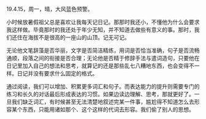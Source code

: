 <link href="../../css/style.css" rel="stylesheet" type="text/css" />

<span class="fzzy">19.4.15，周一，晴，大风蓝色预警。

<div class="p">

小时候放暑假祖父总是喜欢让我每天记日记。那那时我还小，不懂他为什么会要求我这样做。毕竟那时的我还处于年少无知，并不知道去做些有意义的事。那时，我们还住在海拔不是很高的一座山的山顶。记无可记。

无论他文笔辞藻是否华丽，文字是否简洁精练，用词是否恰当准确，句子是否流畅通顺，段落之间的衔接是否合理；无论他是否精于修辞手法与遣词造句，只要他在日记里加入自己的想法和思考，就算记的还是那些乱七八糟地东西，也会变得不一样。日记并没有要求什么固定的格式。

通过阅读，我们可以增加、积累更多词汇和句子。而表达能力的提升则需要专门的练习和长久的对话最后形成表达的习惯。如果边读边理解、思考，那就更好了。一旦我们缺乏词汇，有时候甚至无法清楚地叙述完某一件事，尴尬得不知道怎么去形容某个东西，只能用诸如那个、这个这样的代词去形容。我们偷了别人的思想。


